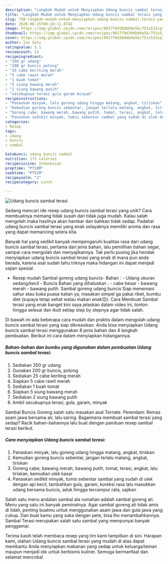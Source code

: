 ```yaml
---
description: "Langkah Mudah untuk Menyiapkan Udang buncis sambal terasi yang Lezat"
title: "Langkah Mudah untuk Menyiapkan Udang buncis sambal terasi yang Lezat"
slug: 750-langkah-mudah-untuk-menyiapkan-udang-buncis-sambal-terasi-yang-lezat
date: 2020-08-15T09:18:11.074Z
image: https://img-global.cpcdn.com/recipes/9017f8d30dbb0a5b/751x532cq70/udang-buncis-sambal-terasi-foto-resep-utama.jpg
thumbnail: https://img-global.cpcdn.com/recipes/9017f8d30dbb0a5b/751x532cq70/udang-buncis-sambal-terasi-foto-resep-utama.jpg
cover: https://img-global.cpcdn.com/recipes/9017f8d30dbb0a5b/751x532cq70/udang-buncis-sambal-terasi-foto-resep-utama.jpg
author: Ian Soto
ratingvalue: 3.1
reviewcount: 13
recipeingredient:
- "350 gr udang"
- "200 gr buncis potong"
- "25 cabe keriting merah"
- "5 cabe rawit merah"
- "1 buah tomat"
- "5 siung bawang merah"
- "2 siung bawang putih"
- "secukupnya terasi gula garam minyak"
recipeinstructions:
- "Panaskan minyak, lalu goreng udang hingga matang, angkat, tiriskan"
- "Kemudian goreng buncis sebentar, jangan terlalu matang, angkat, tiriskan"
- "Goreng cabe, bawang merah, bawang putih, tomat, terasi, angkat, lalu tiriskan, kemudian ulek kasar"
- "Panaskan sedikit minyak, tumis sebentar sambal yang sudah di ulek dengan api kecil, tambahkan gula, garam, koreksi rasa lalu masukkan udang bersama buncis, aduk hingga tercampur rata, sajikan"
categories:
- Resep
tags:
- udang
- buncis
- sambal

katakunci: udang buncis sambal 
nutrition: 173 calories
recipecuisine: Indonesian
preptime: "PT18M"
cooktime: "PT51M"
recipeyield: "2"
recipecategory: Lunch

---
```



![Udang buncis sambal terasi](https://img-global.cpcdn.com/recipes/9017f8d30dbb0a5b/751x532cq70/udang-buncis-sambal-terasi-foto-resep-utama.jpg)

Sedang mencari ide resep udang buncis sambal terasi yang unik? Cara membuatnya memang tidak susah dan tidak juga mudah. Kalau salah mengolah maka hasilnya akan hambar dan bahkan tidak sedap. Padahal udang buncis sambal terasi yang enak selayaknya memiliki aroma dan rasa yang dapat memancing selera kita.

Banyak hal yang sedikit banyak mempengaruhi kualitas rasa dari udang buncis sambal terasi, pertama dari jenis bahan, lalu pemilihan bahan segar, sampai cara mengolah dan menyajikannya. Tak perlu pusing jika hendak menyiapkan udang buncis sambal terasi yang enak di mana pun anda berada, karena asal sudah tahu triknya maka hidangan ini dapat menjadi sajian spesial.

- Resep mudah Sambal goreng udang buncis- Bahan : - Udang ukuran sedang/kecil - Buncis Bahan yang dihaluskan : - cabe besar - bawang merah - bawang putih. Sambal goreng udang buncis Siap menemani sahur atau buka puasa kalian ya, masakan simpel ga pakai ribet, bumbu diet (supaya tetap sehat walau makan enak😊). Cara Membuat Sambal terasi yang enak banget kini saya jelaskan dalam video ini, tonton hingga selesai dan ikuti setiap step by stepnya agar tidak salah.


Di bawah ini ada beberapa cara mudah dan praktis dalam mengolah udang buncis sambal terasi yang siap dikreasikan. Anda bisa menyiapkan Udang buncis sambal terasi menggunakan 8 jenis bahan dan 4 langkah pembuatan. Berikut ini cara dalam menyiapkan hidangannya.

<!--inarticleads1-->

##### Bahan-bahan dan bumbu yang digunakan dalam pembuatan Udang buncis sambal terasi:

1. Sediakan 350 gr udang
1. Gunakan 200 gr buncis, potong
1. Sediakan 25 cabe keriting merah
1. Siapkan 5 cabe rawit merah
1. Sediakan 1 buah tomat
1. Siapkan 5 siung bawang merah
1. Sediakan 2 siung bawang putih
1. Ambil secukupnya terasi, gula, garam, minyak


Sambal Buncis Goreng salah satu masakan asal Ternate. Perendam: Remas asam jawa bersama air, lalu saring. Bagaimana membuat sambal terasi yang sedap? Racik bahan-bahannya lalu buat dengan panduan resep sambal terasi berikut. 

<!--inarticleads2-->

##### Cara menyiapkan Udang buncis sambal terasi:

1. Panaskan minyak, lalu goreng udang hingga matang, angkat, tiriskan
1. Kemudian goreng buncis sebentar, jangan terlalu matang, angkat, tiriskan
1. Goreng cabe, bawang merah, bawang putih, tomat, terasi, angkat, lalu tiriskan, kemudian ulek kasar
1. Panaskan sedikit minyak, tumis sebentar sambal yang sudah di ulek dengan api kecil, tambahkan gula, garam, koreksi rasa lalu masukkan udang bersama buncis, aduk hingga tercampur rata, sajikan


Salah satu menu andalan sambal ala rumahan adalah sambal goreng ati. Menu yang satu ini banyak peminatnya. Agar sambal goreng ati tidak amis di lidah, penting buatmu untuk menggunakan asam jawa dan gula jawa yang cukup. Dan buat kamu yang suka dengan pete, bisa lho menambahkannya. Sambal Terasi merupakan salah satu sambal yang mempunyai banyak penggemar. 

Terima kasih telah membaca resep yang tim kami tampilkan di sini. Harapan kami, olahan Udang buncis sambal terasi yang mudah di atas dapat membantu Anda menyiapkan makanan yang sedap untuk keluarga/teman maupun menjadi ide untuk berbisnis kuliner. Semoga bermanfaat dan selamat mencoba!
